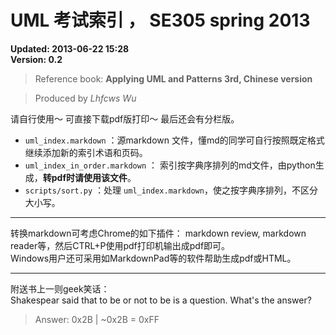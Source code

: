 # UML 考试索引 ， SE305 spring 2013

**Updated: 2013-06-22 15:28**  
**Version: 0.2**

> Reference book: **Applying UML and Patterns 3rd, Chinese version**

> Produced by *Lhfcws Wu*

请自行使用～ 可直接下载pdf版打印～ 最后还会有分栏版。

+ `uml_index.markdown` ：源markdown 文件，懂md的同学可自行按照既定格式继续添加新的索引术语和页码。
+ `uml_index_in_order.markdown` ： 索引按字典序排列的md文件，由python生成，**转pdf时请使用该文件**。
+ `scripts/sort.py` ：处理 `uml_index.markdown`，使之按字典序排列，不区分大小写。

***

转换markdown可考虑Chrome的如下插件： markdown review, markdown reader等，然后CTRL+P使用pdf打印机输出成pdf即可。  
Windows用户还可采用如MarkdownPad等的软件帮助生成pdf或HTML。

***

附送书上一则geek笑话：  
Shakespear said that to be or not to be is a question. What's the answer?

> Answer: 0x2B | ~0x2B = 0xFF
